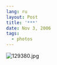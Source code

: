 ```yaml
---
lang: ru
layout: Post
title: '***'
date: Nov 3, 2006
tags:
  - photos
---
```


![129380.jpg](upload://129380.jpg)
